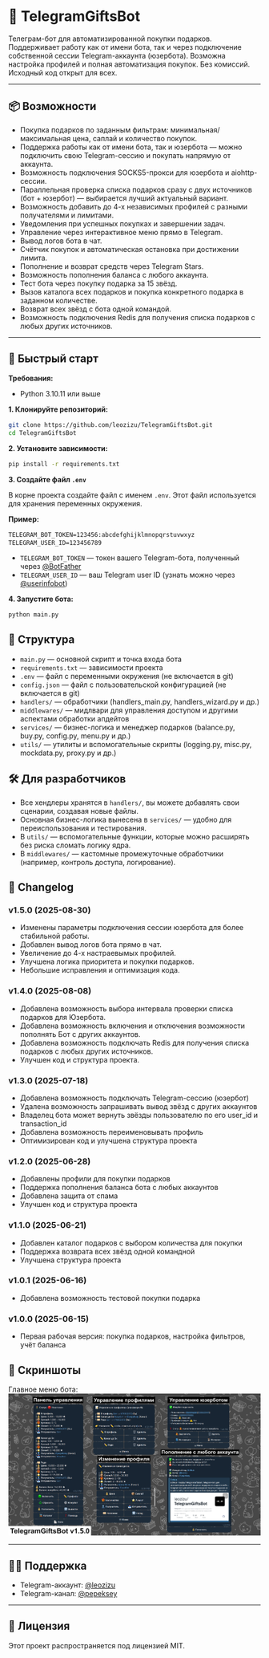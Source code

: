 # 🎁 TelegramGiftsBot

Телеграм-бот для автоматизированной покупки подарков. Поддерживает работу как от имени бота, так и через подключение собственной сессии Telegram-аккаунта (юзербота). Возможна настройка профилей и полная автоматизация покупок. Без комиссий. Исходный код открыт для всех.

---

## 📦 Возможности

- Покупка подарков по заданным фильтрам: минимальная/максимальная цена, саплай и количество покупок.
- Поддержка работы как от имени бота, так и юзербота — можно подключить свою Telegram-сессию и покупать напрямую от аккаунта.
- Возможность подключения SOCKS5-прокси для юзербота и aiohttp-сессии.
- Параллельная проверка списка подарков сразу с двух источников (бот + юзербот) — выбирается лучший актуальный вариант.
- Возможность добавить до 4-х независимых профилей с разными получателями и лимитами.
- Уведомления при успешных покупках и завершении задач.
- Управление через интерактивное меню прямо в Telegram.
- Вывод логов бота в чат.
- Счётчик покупок и автоматическая остановка при достижении лимита.
- Пополнение и возврат средств через Telegram Stars.
- Возможность пополнения баланса с любого аккаунта.
- Тест бота через покупку подарка за 15 звёзд.
- Вызов каталога всех подарков и покупка конкретного подарка в заданном количестве.
- Возврат всех звёзд с бота одной командой.
- Возможность подключения Redis для получения списка подарков с любых других источников.

---

## 🚀 Быстрый старт

**Требования:**
- Python 3.10.11 или выше

**1. Клонируйте репозиторий:**
   ```bash
   git clone https://github.com/leozizu/TelegramGiftsBot.git
   cd TelegramGiftsBot
   ```

**2. Установите зависимости:**
   ```bash
   pip install -r requirements.txt
   ```

**3. Создайте файл `.env`**

  В корне проекта создайте файл с именем `.env`. Этот файл используется для хранения переменных окружения.

**Пример:**
```env
TELEGRAM_BOT_TOKEN=123456:abcdefghijklmnopqrstuvwxyz
TELEGRAM_USER_ID=123456789
```

- `TELEGRAM_BOT_TOKEN` — токен вашего Telegram-бота, полученный через [@BotFather](https://t.me/BotFather)
- `TELEGRAM_USER_ID` — ваш Telegram user ID (узнать можно через [@userinfobot](https://t.me/userinfobot))

**4. Запустите бота:**
   ```bash
   python main.py
   ```

## 📂 Структура

- `main.py` — основной скрипт и точка входа бота
- `requirements.txt` — зависимости проекта
- `.env` — файл с переменными окружения (не включается в git)
- `config.json` — файл с пользовательской конфигурацией (не включается в git)
- `handlers/` — обработчики (handlers_main.py, handlers_wizard.py и др.)
- `middlewares/` — мидлвари для управления доступом и другими аспектами обработки апдейтов
- `services/` — бизнес-логика и менеджер подарков (balance.py, buy.py, config.py, menu.py и др.)
- `utils/` — утилиты и вспомогательные скрипты (logging.py, misc.py, mockdata.py, proxy.py и др.)

## 🛠 Для разработчиков

- Все хендлеры хранятся в `handlers/`, вы можете добавлять свои сценарии, создавая новые файлы.
- Основная бизнес-логика вынесена в `services/` — удобно для переиспользования и тестирования.
- В `utils/` — вспомогательные функции, которые можно расширять без риска сломать логику ядра.
- В `middlewares/` — кастомные промежуточные обработчики (например, контроль доступа, логирование).

## 📝 Changelog

### v1.5.0 (2025-08-30)
- Изменены параметры подключения сессии юзербота для более стабильной работы.
- Добавлен вывод логов бота прямо в чат.
- Увеличение до 4-х настраевымых профилей.
- Улучшена логика приоритета и покупки подарков.
- Небольшие исправления и оптимизация кода.

### v1.4.0 (2025-08-08)
- Добавлена возможность выбора интервала проверки списка подарков для Юзербота.
- Добавлена возможность включения и отключения возможности пополнять Бот с других аккаунтов.
- Добавлена возможность подключать Redis для получения списка подарков с любых других источников.
- Улучшен код и структура проекта.

### v1.3.0 (2025-07-18)
- Добавлена возможность подключать Telegram-сессию (юзербот)
- Удалена возможность запрашивать вывод звёзд с других аккаунтов
- Владелец бота может вернуть звёзды пользователю по его user_id и transaction_id
- Добавлена возможность переименовывать профиль
- Оптимизирован код и улучшена структура проекта

### v1.2.0 (2025-06-28)
- Добавлены профили для покупки подарков
- Поддержка пополнения баланса бота с любых аккаунтов
- Добавлена защита от спама
- Улучшен код и структура проекта

### v1.1.0 (2025-06-21)
- Добавлен каталог подарков с выбором количества для покупки
- Поддержка возврата всех звёзд одной командной
- Улучшена структура проекта

### v1.0.1 (2025-06-16)
- Добавлена возможность тестовой покупки подарка

### v1.0.0 (2025-06-15)
- Первая рабочая версия: покупка подарков, настройка фильтров, учёт баланса

## 📸 Скриншоты

Главное меню бота:  
![Интерфейс бота](assets/cover.png)

---

## 🧑‍💻 Поддержка

- Telegram-аккаунт: [@leozizu](https://t.me/leozizu)
- Telegram-канал: [@pepeksey](https://t.me/pepeksey)

---

## 📜 Лицензия

Этот проект распространяется под лицензией MIT.
